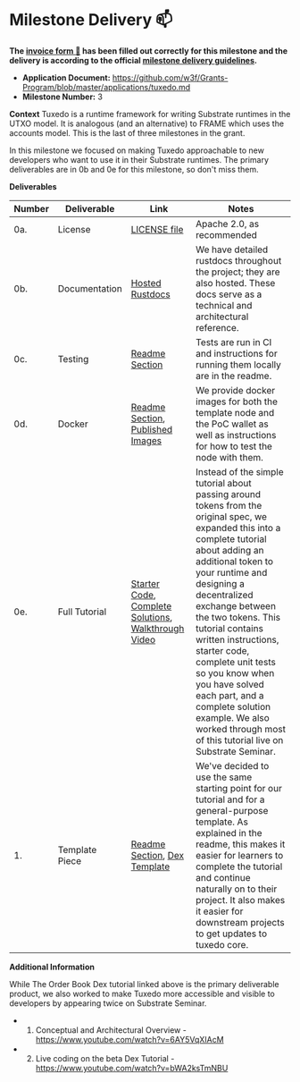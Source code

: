 # Milestone Delivery :mailbox:

**The [invoice form :pencil:](https://docs.google.com/forms/d/e/1FAIpQLSfmNYaoCgrxyhzgoKQ0ynQvnNRoTmgApz9NrMp-hd8mhIiO0A/viewform) has been filled out correctly for this milestone and the delivery is according to the official [milestone delivery guidelines](https://github.com/w3f/Grants-Program/blob/master/docs/Support%20Docs/milestone-deliverables-guidelines.md).**

- **Application Document:** https://github.com/w3f/Grants-Program/blob/master/applications/tuxedo.md
- **Milestone Number:** 3

**Context**
Tuxedo is a runtime framework for writing Substrate runtimes in the UTXO model.
It is analogous (and an alternative) to FRAME which uses the accounts model.
This is the last of three milestones in the grant.

In this milestone we focused on making Tuxedo approachable to new developers who want to use it in their Substrate runtimes.
The primary deliverables are in 0b and 0e for this milestone, so don't miss them.

**Deliverables**

| Number | Deliverable    | Link                                                                                                                                                                                                                                                                   | Notes                                                                                                                                                                                                                                                                                                                                                                                                                                                                            |
| ------ | -------------- | ---------------------------------------------------------------------------------------------------------------------------------------------------------------------------------------------------------------------------------------------------------------------- | -------------------------------------------------------------------------------------------------------------------------------------------------------------------------------------------------------------------------------------------------------------------------------------------------------------------------------------------------------------------------------------------------------------------------------------------------------------------------------- |
| 0a.    | License        | [LICENSE file](https://github.com/Off-Narrative-Labs/Tuxedo/blob/milestone-3/LICENSE)                                                                                                                                                                                  | Apache 2.0, as recommended                                                                                                                                                                                                                                                                                                                                                                                                                                                       |
| 0b.    | Documentation  | [Hosted Rustdocs](https://off-narrative-labs.github.io/Tuxedo)                                                                                                                                                                                                         | We have detailed rustdocs throughout the project; they are also hosted. These docs serve as a technical and architectural reference.                                                                                                                                                                                                                                                                                                                                             |
| 0c.    | Testing        | [Readme Section](https://github.com/Off-Narrative-Labs/Tuxedo/blob/milestone-3#testing-and-code-quality)                                                                                                                                                               | Tests are run in CI and instructions for running them locally are in the readme.                                                                                                                                                                                                                                                                                                                                                                                                 |
| 0d.    | Docker         | [Readme Section](https://github.com/Off-Narrative-Labs/Tuxedo/blob/milestone-3#docker), [Published Images](https://github.com/orgs/Off-Narrative-Labs/packages)                                                                                                        | We provide docker images for both the template node and the PoC wallet as well as instructions for how to test the node with them.                                                                                                                                                                                                                                                                                                                                               |
| 0e.    | Full Tutorial  | [Starter Code](https://github.com/Off-Narrative-Labs/Tuxedo-Order-Book-Dex-Tutorial/), [Complete Solutions](https://github.com/Off-Narrative-Labs/Tuxedo-Order-Book-Dex-Tutorial/tree/dex-solutions), [Walkthrough Video](https://www.youtube.com/watch?v=bWA2ksTmNBU) | Instead of the simple tutorial about passing around tokens from the original spec, we expanded this into a complete tutorial about adding an additional token to your runtime and designing a decentralized exchange between the two tokens. This tutorial contains written instructions, starter code, complete unit tests so you know when you have solved each part, and a complete solution example. We also worked through most of this tutorial live on Substrate Seminar. |
| 1.     | Template Piece | [Readme Section](https://github.com/Off-Narrative-Labs/Tuxedo-Order-Book-Dex-Tutorial#use-as-a-template), [Dex Template](https://github.com/Off-Narrative-Labs/Tuxedo-Order-Book-Dex-Tutorial/blob/dex-tutorial/dex/src/lib.rs)                                        | We've decided to use the same starting point for our tutorial and for a general-purpose template. As explained in the readme, this makes it easier for learners to complete the tutorial and continue naturally on to their project. It also makes it easier for downstream projects to get updates to tuxedo core.                                                                                                                                                              |

**Additional Information**

While The Order Book Dex tutorial linked above is the primary deliverable product, we also worked to make Tuxedo more accessible and visible to developers by appearing twice on Substrate Seminar.

- 1. Conceptual and Architectural Overview - https://www.youtube.com/watch?v=6AY5VqXIAcM
- 2. Live coding on the beta Dex Tutorial - https://www.youtube.com/watch?v=bWA2ksTmNBU
